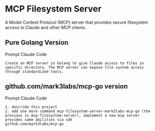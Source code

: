 # MCP Filesystem Server

A Model Context Protocol (MCP) server that provides secure filesystem access to Claude and other MCP clients.

## Pure Golang Version

Prompt Claude Code
```
Create an MCP server in Golang to give Claude access to files in specific directory. The MCP server can expose file system access through standardized tools.
```

## github.com/mark3labs/mcp-go version

Prompt Claude Code

```
1. describe this project
2. add one more command mcp-filesystem-server-mark3labs-mcp-go (the previous is mcp-filesystem-server), implement a new mcp server provides same abilities via sdk                             github.com/mark3labs/mcp-go
```
